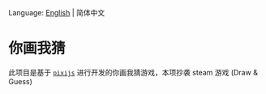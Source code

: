 Language: [English](./README.md) | 简体中文

# 你画我猜
此项目是基于 [`pixijs`](https://www.pixijs.com/) 进行开发的你画我猜游戏，本项抄袭 steam 游戏 (Draw & Guess)
